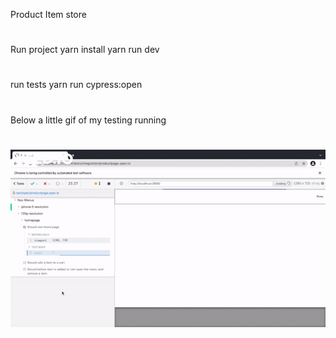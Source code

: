 Product Item store
#
Run project 
  yarn install 
  yarn run dev
# 
run tests yarn run cypress:open
#
Below a little gif of my testing running
#
![Alt Text](https://github.com/Lumaraescoder/front-end/blob/main/ezgif-3-d2b8b38e73.gif)
